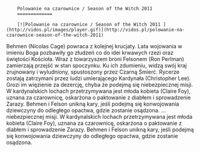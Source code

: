
        Polowanie na czarownice / Season of the Witch 2011 
        =============
        
        [![Polowanie na czarownice / Season of the Witch 2011 ](http://vidos.pl/images/player.gif)](http://vidos.pl/polowanie-na-czarownice-season-of-the-witch-2011)
        
        
 Behmen (Nicolas Cage) powraca z kolejnej krucjaty. Lata wojowania w imieniu Boga pozbawiły go złudzeń co do idei krwawych rzezi oraz świętości Kościoła. Wraz z towarzyszem broni Felsonem (Ron Perlman) zamierzają przejść w stan spoczynku. Ku ich zdumieniu, widzą swój kraj zrujnowany i wyludniony, spustoszony przez Czarną Śmierć. Rycerze zostają zatrzymani przez ludzi umierającego Kardynała (Christopher Lee). Grozi im więzienie za dezercję, chyba że podejmą się niebezpiecznej misji. W kardynalskich lochach przetrzymywana jest młoda kobieta (Claire Foy), uznana za czarownicę, oskarżona o paktowanie z diabłem i sprowadzenie Zarazy. Behmen i Felson unikną kary, jeśli podejmą się konwojowania dziewczyny do odległego opactwa, gdzie zostanie osądzona.   ... niebezpiecznej misji. W kardynalskich lochach przetrzymywana jest młoda kobieta (Claire Foy), uznana za czarownicę, oskarżona o paktowanie z diabłem i sprowadzenie Zarazy. Behmen i Felson unikną kary, jeśli podejmą się konwojowania dziewczyny do odległego opactwa, gdzie zostanie osądzona.
    
